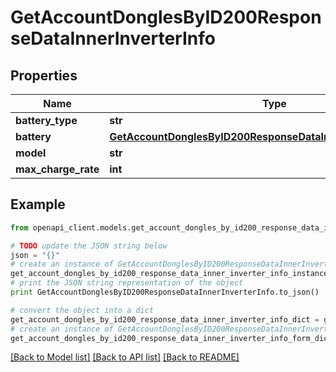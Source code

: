 # GetAccountDonglesByID200ResponseDataInnerInverterInfo


## Properties
Name | Type | Description | Notes
------------ | ------------- | ------------- | -------------
**battery_type** | **str** |  | [optional] 
**battery** | [**GetAccountDonglesByID200ResponseDataInnerInverterInfoBattery**](GetAccountDonglesByID200ResponseDataInnerInverterInfoBattery.md) |  | [optional] 
**model** | **str** |  | [optional] 
**max_charge_rate** | **int** |  | [optional] 

## Example

```python
from openapi_client.models.get_account_dongles_by_id200_response_data_inner_inverter_info import GetAccountDonglesByID200ResponseDataInnerInverterInfo

# TODO update the JSON string below
json = "{}"
# create an instance of GetAccountDonglesByID200ResponseDataInnerInverterInfo from a JSON string
get_account_dongles_by_id200_response_data_inner_inverter_info_instance = GetAccountDonglesByID200ResponseDataInnerInverterInfo.from_json(json)
# print the JSON string representation of the object
print GetAccountDonglesByID200ResponseDataInnerInverterInfo.to_json()

# convert the object into a dict
get_account_dongles_by_id200_response_data_inner_inverter_info_dict = get_account_dongles_by_id200_response_data_inner_inverter_info_instance.to_dict()
# create an instance of GetAccountDonglesByID200ResponseDataInnerInverterInfo from a dict
get_account_dongles_by_id200_response_data_inner_inverter_info_form_dict = get_account_dongles_by_id200_response_data_inner_inverter_info.from_dict(get_account_dongles_by_id200_response_data_inner_inverter_info_dict)
```
[[Back to Model list]](../README.md#documentation-for-models) [[Back to API list]](../README.md#documentation-for-api-endpoints) [[Back to README]](../README.md)


